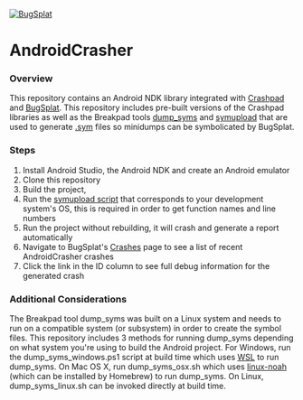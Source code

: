 [![BugSplat](https://s3.amazonaws.com/bugsplat-public/npm/header.png)](https://www.bugsplat.com)

# AndroidCrasher

### Overview
This repository contains an Android NDK library integrated with [Crashpad](https://chromium.googlesource.com/crashpad/crashpad/+/master/README.md) and [BugSplat](https://www.bugsplat.com). This repository includes pre-built versions of the Crashpad libraries as well as the Breakpad tools [dump_syms](https://github.com/google/breakpad/tree/master/src/tools/linux/dump_syms) and [symupload](https://github.com/google/breakpad/tree/master/src/tools/linux/symupload) that are used to generate [.sym](https://chromium.googlesource.com/breakpad/breakpad/+/master/docs/processor_design.md#symbol-files) files so minidumps can be symbolicated by BugSplat.

### Steps
1. Install Android Studio, the Android NDK and create an Android emulator
2. Clone this repository
3. Build the project, 
4. Run the [symupload script](https://github.com/BugSplat-Git/AndroidCrasher/tree/symupload/tools) that corresponds to your development system's OS, this is required in order to get function names and line numbers
5. Run the project without rebuilding, it will crash and generate a report automatically
6. Navigate to BugSplat's [Crashes](https://app.bugsplat.com/v2/crashes?database=Fred&c0=appName&f0=CONTAINS&v0=AndroidCrasher) page to see a list of recent AndroidCrasher crashes
7. Click the link in the ID column to see full debug information for the generated crash

### Additional Considerations
The Breakpad tool dump_syms was built on a Linux system and needs to run on a compatible system (or subsystem) in order to create the symbol files. This repository includes 3 methods for running dump_syms depending on what system you're using to build the Android project. For Windows, run the dump_syms_windows.ps1 script at build time which uses [WSL](https://docs.microsoft.com/en-us/windows/wsl/install-win10) to run dump_syms. On Mac OS X, run dump_syms_osx.sh which uses [linux-noah](https://github.com/linux-noah/noah) (which can be installed by Homebrew) to run dump_syms. On Linux, dump_syms_linux.sh can be invoked directly at build time.
